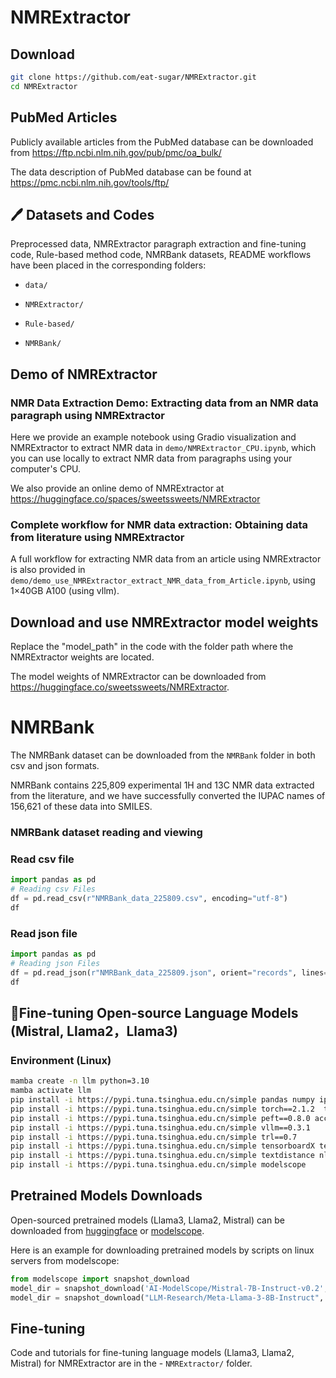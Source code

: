 # NMRExtractor

## Download
```bash
git clone https://github.com/eat-sugar/NMRExtractor.git
cd NMRExtractor
```
## PubMed Articles
Publicly available articles from the PubMed database can be downloaded from https://ftp.ncbi.nlm.nih.gov/pub/pmc/oa_bulk/

The data description of PubMed database can be found at https://pmc.ncbi.nlm.nih.gov/tools/ftp/

## 🖊 Datasets and Codes

Preprocessed data, NMRExtractor paragraph extraction and fine-tuning code, Rule-based method code, NMRBank datasets, README workflows have been placed in the corresponding folders:

- ```data/```

- ```NMRExtractor/```

- ```Rule-based/```

- ```NMRBank/```


##  Demo of NMRExtractor

### NMR Data Extraction Demo: Extracting data from an NMR data paragraph using NMRExtractor
Here we provide an example notebook using Gradio visualization and NMRExtractor to extract NMR data in ```demo/NMRExtractor_CPU.ipynb```, which you can use locally to extract NMR data from paragraphs using your computer's CPU.

We also provide an online demo of NMRExtractor at https://huggingface.co/spaces/sweetssweets/NMRExtractor

### Complete workflow for NMR data extraction: Obtaining data from literature using NMRExtractor
A full workflow for extracting NMR data from an article using NMRExtractor is also provided in ```demo/demo_use_NMRExtractor_extract_NMR_data_from_Article.ipynb```, using 1×40GB A100 (using vllm).


## Download and use NMRExtractor model weights

Replace the "model_path" in the code with the folder path where the NMRExtractor weights are located.

The model weights of NMRExtractor can be downloaded from 
https://huggingface.co/sweetssweets/NMRExtractor. 

# NMRBank
The NMRBank dataset can be downloaded from the ```NMRBank``` folder in both csv and json formats.

NMRBank contains 225,809 experimental 1H and 13C NMR data extracted from the literature, and we have successfully converted the IUPAC names of 156,621 of these data into SMILES.
### NMRBank dataset reading and viewing

### Read csv file
```python
import pandas as pd
# Reading csv Files
df = pd.read_csv(r"NMRBank_data_225809.csv", encoding="utf-8")
df
```

### Read json file
```python
import pandas as pd
# Reading json Files
df = pd.read_json(r"NMRBank_data_225809.json", orient="records", lines=True)
df
```

## 📀Fine-tuning Open-source Language Models (Mistral, Llama2，Llama3) 

### Environment (Linux)
```bash
mamba create -n llm python=3.10
mamba activate llm 
pip install -i https://pypi.tuna.tsinghua.edu.cn/simple pandas numpy ipywidgets tqdm
pip install -i https://pypi.tuna.tsinghua.edu.cn/simple torch==2.1.2  transformers==4.38.2 datasets tiktoken wandb==0.11 openpyxl
pip install -i https://pypi.tuna.tsinghua.edu.cn/simple peft==0.8.0 accelerate bitsandbytes safetensors jsonlines
pip install -i https://pypi.tuna.tsinghua.edu.cn/simple vllm==0.3.1
pip install -i https://pypi.tuna.tsinghua.edu.cn/simple trl==0.7
pip install -i https://pypi.tuna.tsinghua.edu.cn/simple tensorboardX tensorboard
pip install -i https://pypi.tuna.tsinghua.edu.cn/simple textdistance nltk matplotlib seaborn seqeval
pip install -i https://pypi.tuna.tsinghua.edu.cn/simple modelscope
```

## Pretrained Models Downloads

Open-sourced pretrained models (Llama3, Llama2, Mistral) can be downloaded from [huggingface](https://huggingface.co/models) or [modelscope](https://www.modelscope.cn/models).

Here is an example for downloading pretrained models by scripts on linux servers from modelscope:
```python
from modelscope import snapshot_download
model_dir = snapshot_download('AI-ModelScope/Mistral-7B-Instruct-v0.2', revision='master', cache_dir='/home/pretrained_models')
model_dir = snapshot_download("LLM-Research/Meta-Llama-3-8B-Instruct", revision='master', cache_dir='/home/pretrained_models')
```

## Fine-tuning

Code and tutorials for fine-tuning language models (Llama3, Llama2, Mistral) for NMRExtractor are in the - ```NMRExtractor/``` folder.
